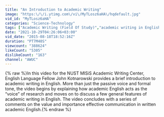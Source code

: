 ```yaml
---
title: "An Introduction to Academic Writing"
image: "https:\/\/i.ytimg.com\/vi\/MyTLosz6aHA\/hqdefault.jpg"
vid_id: "MyTLosz6aHA"
categories: "Science-Technology"
tags: ["Academic Writing (Field Of Study)","academic writing in English","NUST Misis Academic Writing Center"]
date: "2021-10-29T04:26:06+03:00"
vid_date: "2015-08-18T18:52:16Z"
duration: "PT7M40S"
viewcount: "388624"
likeCount: "5305"
dislikeCount: "163"
channel: "AWUC"
---
```

{% raw %}In this video for the NUST MISiS Academic Writing Center, English Language Fellow John Kotnarowski provides a brief introduction to academic writing in English. More than just the passive voice and formal tone, the video begins by explaining how academic English acts as the “voice” of research and moves on to discuss a few general features of academic writing in English. The video concludes with a series of comments on the value and importance effective communication in written academic English.{% endraw %}
